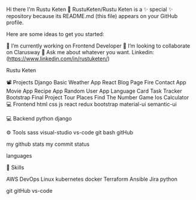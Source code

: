 Hi there I'm Rustu Keten 👋
RustuKeten/Rustu Keten is a ✨ special ✨ repository because its README.md (this file) appears on your GitHub profile.

Here are some ideas to get you started:

🔭 I’m currently working on Frontend Developer
👯 I’m looking to collaborate on Clarusway
💬 Ask me about whatever you want.
Linkedin: (https://www.linkedin.com/in/rustuketen/)

Rustu Keten

📽 Projects
Django Basic Weather App
React Blog Page
Fire Contact App
Movie App
Recipe App
Random User App
Language Card
Task Tracker
Bootstrap Final Project
Tour Places
Find The Number Game
Ios Calculator
💻 Frontend
html css js react redux bootstrap material-ui semantic-ui

💻 Backend
python django

⚙ Tools
sass visual-studio vs-code git bash gitHub  

my github stats  my commit status

languages

🚀 Skills

AWS DevOps Linux kubernetes docker Terraform Ansible Jira python 

git gitHub vs-code  
